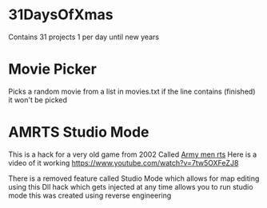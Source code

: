 # 31DaysOfXmas
Contains 31 projects 1 per day until new years

# Movie Picker
Picks a random movie from a list in movies.txt
if the line contains (finished) it won't be picked

# AMRTS Studio Mode
This is a hack for a very old game from 2002 Called [Army men rts](https://en.wikipedia.org/wiki/Army_Men:_RTS)
Here is a video of it working https://www.youtube.com/watch?v=7tw5OXFeZJ8

There is a removed feature called Studio Mode which allows for map editing
using this Dll hack which gets injected at any time allows you to run studio mode
this was created using reverse engineering
